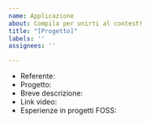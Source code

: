 ```yaml
---
name: Applicazione
about: Compila per unirti al contest!
title: "[Progetto]"
labels: ''
assignees: ''

---
```


* Referente: <!-- Inserisci qui un contatto telegram/facebook/twitter -->
* Progetto: <!-- Inserisci qui il link del repository su GitHub/Gitlab/ecc -->
* Breve descrizione: <!-- Inserisci qui una descrizione -->
* Link video: <!-- Inserisci qui il link al video, puoi modificare successivamente questo ticket per aggiungerlo -->
* Esperienze in progetti FOSS: <!-- Inserisci qui qualche esempio di contributo a progetti open che hai fatto precedentemente, non è obbligatorio -->
